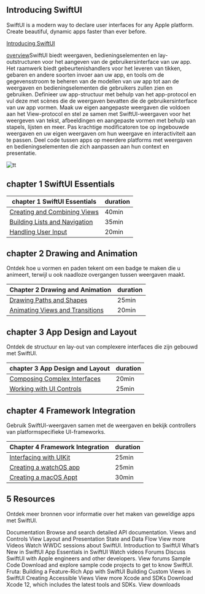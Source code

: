 

## Introducing SwiftUI


SwiftUI is a modern way to declare user interfaces for any Apple platform. 
Create beautiful, dynamic apps faster than ever before.





[Introducing SwiftUI](https://developer.apple.com/tutorials/swiftui/)


[overview](https://developer.apple.com/documentation/swiftui)SwiftUI biedt weergaven, bedieningselementen en lay-outstructuren voor het aangeven van de gebruikersinterface van uw app. Het raamwerk biedt gebeurtenishandlers voor het leveren van tikken, gebaren en andere soorten invoer aan uw app, en tools om de gegevensstroom te beheren van de modellen van uw app tot aan de weergaven en bedieningselementen die gebruikers zullen zien en gebruiken.
Definieer uw app-structuur met behulp van het app-protocol en vul deze met scènes die de weergaven bevatten die de gebruikersinterface 
van uw app vormen. Maak uw eigen aangepaste weergaven die voldoen aan het View-protocol en stel ze samen met SwiftUI-weergaven 
voor het weergeven van tekst, afbeeldingen en aangepaste vormen met behulp van stapels, lijsten en meer. Pas krachtige modificatoren toe op ingebouwde weergaven en uw eigen weergaven om hun weergave en interactiviteit aan te passen. Deel code tussen apps op meerdere platforms met weergaven en bedieningselementen die zich aanpassen aan hun context en presentatie.

![tt](..//pictures/tutorial_swiftUI.png)


## chapter 1 SwiftUI Essentials

| chapter 1 SwiftUI Essentials|duration|
|------------------------|---------|
|[Creating and Combining Views](https://developer.apple.com/tutorials/swiftui/creating-and-combining-views) |40min|
|[Building Lists and Navigation](https://developer.apple.com/tutorials/swiftui/building-lists-and-navigation) |35min|
|[Handling User Input](https://developer.apple.com/tutorials/swiftui/handling-user-input) |20min|

## chapter 2 Drawing and Animation

Ontdek hoe u vormen en paden tekent om een badge te maken die u animeert, terwijl u ook naadloze overgangen tussen weergaven maakt.

|Chapter 2 Drawing and Animation| duration|
|------------------------|---------|
|[Drawing Paths and Shapes](https://developer.apple.com/tutorials/swiftui/drawing-paths-and-shapes)|25min|
|[Animating Views and Transitions](https://developer.apple.com/tutorials/swiftui/animating-views-and-transitions)|20min|



## chapter 3 App Design and Layout
Ontdek de structuur en lay-out van complexere interfaces die zijn gebouwd met SwiftUI.

| chapter 3 App Design and Layout| duration|
|------------------------|---------|
|[Composing Complex Interfaces](https://developer.apple.com/tutorials/swiftui/composing-complex-interfaces) |20min|
|[Working with UI Controls](https://developer.apple.com/tutorials/swiftui/working-with-ui-controls) | 25min|

## chapter 4  Framework Integration

Gebruik SwiftUI-weergaven samen met de weergaven en bekijk controllers van platformspecifieke UI-frameworks.

|Chapter 4  Framework Integration| duration|
|------------------------|---------|
|[Interfacing with UIKit](https://developer.apple.com/tutorials/swiftui/interfacing-with-uikit)| 25min|
|[Creating a watchOS app](https://developer.apple.com/tutorials/swiftui/creating-a-watchos-app)| 25min|
|[Creating a macOS Appt](https://developer.apple.com/tutorials/swiftui/creating-a-macos-app)| 30min|



## 5 Resources

Ontdek meer bronnen voor informatie over het maken van geweldige apps met SwiftUI.


Documentation
Browse and search detailed API documentation.
Views and Controls
View Layout and Presentation
State and Data Flow
View more 
Videos
Watch WWDC sessions about SwiftUI.
Introduction to SwiftUI
What’s New in SwiftUI
App Essentials in SwiftUI
Watch videos 
Forums
Discuss SwiftUI with Apple engineers and other developers.
View forums 
Sample Code
Download and explore sample code projects to get to know SwiftUI.
Fruta: Building a Feature-Rich App with SwiftUI
Building Custom Views in SwiftUI
Creating Accessible Views
View more 
Xcode and SDKs
Download Xcode 12, which includes the latest tools and SDKs.
View downloads 
